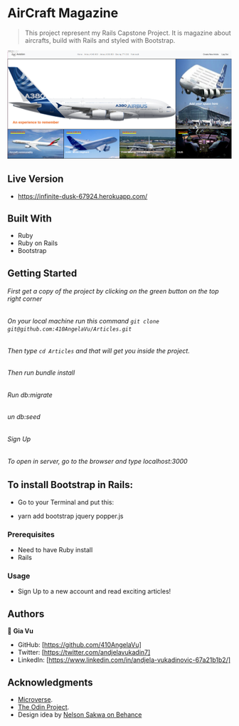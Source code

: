 # AirCraft Magazine

> This project represent my Rails Capstone Project. It is magazine about aircrafts, build with Rails and styled with Bootstrap.

![screenshot](./app_screenshot.png)

## Live Version

- https://infinite-dusk-67924.herokuapp.com/

## Built With

- Ruby
- Ruby on Rails
- Bootstrap

## Getting Started

###### First get a copy of the project by clicking on the green button on the top right corner
###### On your local machine run this command `git clone git@github.com:410AngelaVu/Articles.git`
###### Then type `cd Articles` and that will get you inside the project.
###### Then run bundle install
###### Run db:migrate
###### un db:seed
###### Sign Up
###### To open in server, go to the browser and type localhost:3000

## To install Bootstrap in Rails:

- Go to your Terminal and put this:

- yarn add bootstrap jquery popper.js

### Prerequisites

- Need to have Ruby install
- Rails


### Usage

- Sign Up to a new account and read exciting articles!

## Authors

👤 **Gia Vu**

- GitHub: [https://github.com/410AngelaVu]
- Twitter: [https://twitter.com/andjelavukadin7]
- LinkedIn: [https://www.linkedin.com/in/andjela-vukadinovic-67a21b1b2/]

## Acknowledgments

- [Microverse](https://www.microverse.org/).
- [The Odin Project](https://www.theodinproject.com/).
- Design idea by [Nelson Sakwa on Behance](https://www.behance.net/sakwadesignstudio)
